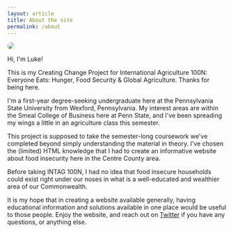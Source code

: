 ```yaml
---
layout: article
title: About the site
permalink: /about
---
```


<div class="grid">
  <div class="cell cell--3">
  	<img style="border-radius: 50%; margin-right: 1.5rem;" src="https://lukeapie.github.io/creating-change/assets/images/luke.jpg">
  </div>
  <div class="cell cell--auto">
  	<p>Hi, I'm Luke!</p>
  	<p>This is my Creating Change Project for International Agriculture 100N: Everyone Eats: Hunger, Food Security & Global Agriculture. Thanks for being here.</p>
  	<p>I'm a first-year degree-seeking undergraduate here at the Pennsylvania State University from Wexford, Pennsylvania. My interest areas are within the Smeal College of Business here at Penn State, and I've been spreading my wings a little in an agriculture class this semester.</p>
  </div>
</div>

This project is supposed to take the semester-long coursework we've completed beyond simply understanding the material in theory. I've chosen the (limited) HTML knowledge that I had to create an informative website about food insecurity here in the Centre County area. 

Before taking INTAG 100N, I had no idea that food insecure households could exist right under our noses in what is a well-educated and wealthier area of our Commonwealth. 

It is my hope that in creating a website available generally, having educational information and solutions available in one place would be useful to those people. Enjoy the website, and reach out on [Twitter](https://twitter.com/@lukeapie) if you have any questions, or anything else.